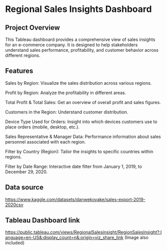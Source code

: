 # Regional Sales Insights Dashboard

## Project Overview
This Tableau dashboard provides a comprehensive view of sales insights for an e-commerce company. It is designed to help stakeholders understand sales performance, profitability, and customer behavior across different regions.

## Features
Sales by Region: Visualize the sales distribution across various regions.

Profit by Region: Analyze the profitability in different areas.

Total Profit & Total Sales: Get an overview of overall profit and sales figures.

Customers in the Region: Understand customer distribution. 

Device Type Used for Orders: Insight into which devices customers use to place orders (mobile, desktop, etc.).

Sales Representative & Manager Data: Performance information about sales personnel associated with each region.

Filter by Country (Region): Tailor the insights to specific countries within regions.

Filter by Date Range: Interactive date filter from January 1, 2019, to December 29, 2020.

## Data source
https://www.kaggle.com/datasets/danwekoyake/sales-export-2019-2020csv

## Tableau Dashboard link
https://public.tableau.com/views/RegionalSalesinsight/RegionSalesInsight?:language=en-US&:display_count=n&:origin=viz_share_link  (Image also included)

